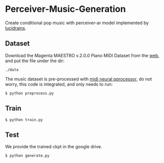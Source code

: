 # Perceiver-Music-Generation

Create conditional pop music with perceiver-ar model implemented by [lucidrains](https://github.com/lucidrains/perceiver-ar-pytorch). 

## Dataset

Download the Magenta MAESTRO v.2.0.0 Piano MIDI Dataset from the [web](https://magenta.tensorflow.org/datasets/maestro), and put the file under the dir: 
```
./data
```
The music dataset is pre-processed with [midi neural pprocessor](https://github.com/jason9693/midi-neural-processor/tree/bea0dc612b7f687f964d0f6d54d1dbf117ae1307), do not worry, this code is integrated, and only needs to run:  
```base
$ python preprocess.py 
```

## Train 
```base
$ python train.py 
```

## Test 
We provide the trained ckpt in the google drive. 
```base
$ python generate.py 
```

